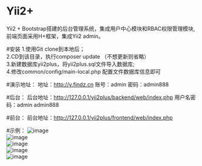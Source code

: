 # Yii2+
Yii2 + Bootstrap搭建的后台管理系统，集成用户中心模块和RBAC权限管理模块,前端页面采用H+框架，集成Yii2 admin。

#安装
1.使用Git clone到本地后；<br>
2.CD到该目录，执行composer update （不想更新则省略）<br>
3.新建数据库yii2plus，将yii2plus.sql文件导入数据库;<br>
4.修改common/config/main-local.php 配置文件数据库信息即可<br>

#演示地址：
地址：http://y.findz.cn    账号：admin  密码：admin888

#后台：
后台地址：http://127.0.0.1/yii2plus/backend/web/index.php
用户名密码：admin   admin888

#前台：
前台地址：http://127.0.0.1/yii2plus/frontend/web/index.php

#示例：
![image](https://raw.githubusercontent.com/lzkong1029/Yii2-Plus/master/screenshot/login.png) <br>
![image](https://raw.githubusercontent.com/lzkong1029/Yii2-Plus/master/screenshot/index.png) <br>
![image](https://raw.githubusercontent.com/lzkong1029/Yii2-Plus/master/screenshot/menu.png) <br>
![image](https://raw.githubusercontent.com/lzkong1029/Yii2-Plus/master/screenshot/route.png) <br>
![image](https://raw.githubusercontent.com/lzkong1029/Yii2-Plus/master/screenshot/user.png) <br>


